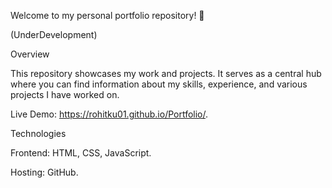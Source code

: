 Welcome to my personal portfolio repository! 🎨

(UnderDevelopment)

Overview

This repository showcases my work and projects. It serves as a central hub where you can find information about my skills, experience, and various projects I have worked on.

Live Demo:
 https://rohitku01.github.io/Portfolio/.

Technologies

Frontend: HTML, CSS, JavaScript.

Hosting: GitHub.
